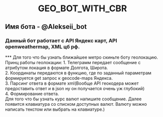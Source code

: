 # <center>GEO_BOT_WITH_CBR</center>
Имя бота - @Alekseii_bot
---
<h3>Данный бот работает с API Яндекс карт, API openweathermap, XML цб рф.</h3>
***
Для того что бы узнать ближайшее метро скиньте боту геолокацию.<br>
 Принц работы геолокации:
1. Телеграмм передает сообщение с атрибутом локация в формате Долгота, Широта. <br>
2. Координаты передаются в функцию, где по заданный параметрам формируется get запрос к geocode-maps Яндекса.<br>
3. Парсинг ответа в формате xml(Вообще API геокодера может предоставить ответ и в json ну он получается очень уж глубокий)<br> 
4. Формирование ответа.<br>
Для того что бы узнать курс валют напишите сообщение. Далее появится клавиатура со списком доступных валют. Валюту можно написать текстом или выбрать на клавиатуре.)
